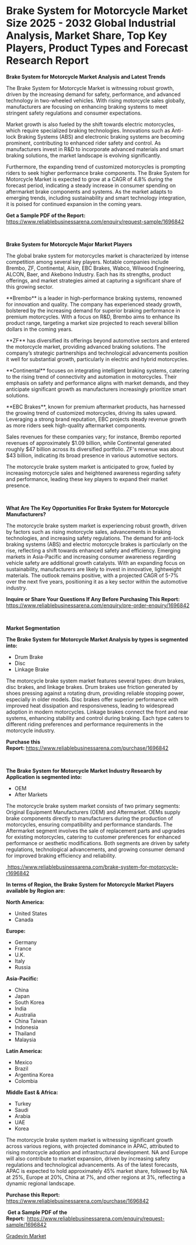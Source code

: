 <p><h1>Brake System for Motorcycle Market Size 2025 - 2032 Global Industrial Analysis, Market Share, Top Key Players, Product Types and Forecast Research Report</h1></p><p><strong>Brake System for Motorcycle Market Analysis and Latest Trends</strong></p>
<p><p>The Brake System for Motorcycle Market is witnessing robust growth, driven by the increasing demand for safety, performance, and advanced technology in two-wheeled vehicles. With rising motorcycle sales globally, manufacturers are focusing on enhancing braking systems to meet stringent safety regulations and consumer expectations. </p><p>Market growth is also fueled by the shift towards electric motorcycles, which require specialized braking technologies. Innovations such as Anti-lock Braking Systems (ABS) and electronic braking systems are becoming prominent, contributing to enhanced rider safety and control. As manufacturers invest in R&D to incorporate advanced materials and smart braking solutions, the market landscape is evolving significantly.</p><p>Furthermore, the expanding trend of customized motorcycles is prompting riders to seek higher performance brake components. The Brake System for Motorcycle Market is expected to grow at a CAGR of 4.8% during the forecast period, indicating a steady increase in consumer spending on aftermarket brake components and systems. As the market adapts to emerging trends, including sustainability and smart technology integration, it is poised for continued expansion in the coming years.</p></p>
<p><strong>Get a Sample PDF of the Report:&nbsp;</strong> <a href="https://www.reliablebusinessarena.com/enquiry/request-sample/1696842?utm_campaign=2819&utm_medium=2&utm_source=Github&utm_content=ia&utm_term=10042025&utm_id=brake-system-for-motorcycle">https://www.reliablebusinessarena.com/enquiry/request-sample/1696842</a></p>
<p>&nbsp;</p>
<p><strong>Brake System for Motorcycle Major Market Players</strong></p>
<p><p>The global brake system for motorcycles market is characterized by intense competition among several key players. Notable companies include Brembo, ZF, Continental, Aisin, EBC Brakes, Wabco, Wilwood Engineering, ALCON, Baer, and Akebono Industry. Each has its strengths, product offerings, and market strategies aimed at capturing a significant share of this growing sector.</p><p>**Brembo** is a leader in high-performance braking systems, renowned for innovation and quality. The company has experienced steady growth, bolstered by the increasing demand for superior braking performance in premium motorcycles. With a focus on R&D, Brembo aims to enhance its product range, targeting a market size projected to reach several billion dollars in the coming years.</p><p>**ZF** has diversified its offerings beyond automotive sectors and entered the motorcycle market, providing advanced braking solutions. The company’s strategic partnerships and technological advancements position it well for substantial growth, particularly in electric and hybrid motorcycles.</p><p>**Continental** focuses on integrating intelligent braking systems, catering to the rising trend of connectivity and automation in motorcycles. Their emphasis on safety and performance aligns with market demands, and they anticipate significant growth as manufacturers increasingly prioritize smart solutions.</p><p>**EBC Brakes**, known for premium aftermarket products, has harnessed the growing trend of customized motorcycles, driving its sales upward. Leveraging a strong brand reputation, EBC projects steady revenue growth as more riders seek high-quality aftermarket components.</p><p>Sales revenues for these companies vary; for instance, Brembo reported revenues of approximately $1.09 billion, while Continental generated roughly $47 billion across its diversified portfolio. ZF's revenue was about $43 billion, indicating its broad presence in various automotive sectors.</p><p>The motorcycle brake system market is anticipated to grow, fueled by increasing motorcycle sales and heightened awareness regarding safety and performance, leading these key players to expand their market presence.</p></p>
<p>&nbsp;</p>
<p><strong>What Are The Key Opportunities For Brake System for Motorcycle Manufacturers?</strong></p>
<p><p>The motorcycle brake system market is experiencing robust growth, driven by factors such as rising motorcycle sales, advancements in braking technologies, and increasing safety regulations. The demand for anti-lock braking systems (ABS) and electric motorcycle brakes is particularly on the rise, reflecting a shift towards enhanced safety and efficiency. Emerging markets in Asia-Pacific and increasing consumer awareness regarding vehicle safety are additional growth catalysts. With an expanding focus on sustainability, manufacturers are likely to invest in innovative, lightweight materials. The outlook remains positive, with a projected CAGR of 5-7% over the next five years, positioning it as a key sector within the automotive industry.</p></p>
<p><strong>Inquire or Share Your Questions If Any Before Purchasing This Report:</strong> <a href="https://www.reliablebusinessarena.com/enquiry/pre-order-enquiry/1696842?utm_campaign=2819&utm_medium=2&utm_source=Github&utm_content=ia&utm_term=10042025&utm_id=brake-system-for-motorcycle">https://www.reliablebusinessarena.com/enquiry/pre-order-enquiry/1696842</a></p>
<p>&nbsp;</p>
<p><strong>Market Segmentation</strong></p>
<p><strong>The Brake System for Motorcycle Market Analysis by types is segmented into:</strong></p>
<p><ul><li>Drum Brake</li><li>Disc</li><li>Linkage Brake</li></ul></p>
<p><p>The motorcycle brake system market features several types: drum brakes, disc brakes, and linkage brakes. Drum brakes use friction generated by shoes pressing against a rotating drum, providing reliable stopping power, especially in older models. Disc brakes offer superior performance with improved heat dissipation and responsiveness, leading to widespread adoption in modern motorcycles. Linkage brakes connect the front and rear systems, enhancing stability and control during braking. Each type caters to different riding preferences and performance requirements in the motorcycle industry.</p></p>
<p><strong>Purchase this Report:&nbsp;</strong><a href="https://www.reliablebusinessarena.com/purchase/1696842?utm_campaign=2819&utm_medium=2&utm_source=Github&utm_content=ia&utm_term=10042025&utm_id=brake-system-for-motorcycle">https://www.reliablebusinessarena.com/purchase/1696842</a></p>
<p>&nbsp;</p>
<p><strong>The Brake System for Motorcycle Market Industry Research by Application is segmented into:</strong></p>
<p><ul><li>OEM</li><li>After Markets</li></ul></p>
<p><p>The motorcycle brake system market consists of two primary segments: Original Equipment Manufacturers (OEM) and Aftermarket. OEMs supply brake components directly to manufacturers during the production of motorcycles, ensuring compatibility and performance standards. The Aftermarket segment involves the sale of replacement parts and upgrades for existing motorcycles, catering to customer preferences for enhanced performance or aesthetic modifications. Both segments are driven by safety regulations, technological advancements, and growing consumer demand for improved braking efficiency and reliability.</p></p>
<p><a href="https://www.reliablebusinessarena.com/brake-system-for-motorcycle-r1696842?utm_campaign=2819&utm_medium=2&utm_source=Github&utm_content=ia&utm_term=10042025&utm_id=brake-system-for-motorcycle">&nbsp;https://www.reliablebusinessarena.com/brake-system-for-motorcycle-r1696842</a></p>
<p><strong>In terms of Region, the Brake System for Motorcycle Market Players available by Region are:</strong></p>
<p>
    <p> <strong> North America: </strong>
        <ul>
            <li>United States</li>
            <li>Canada</li>
        </ul>
        </p> 
    <p> <strong> Europe: </strong>
        <ul>
            <li>Germany</li>
            <li>France</li>
            <li>U.K.</li>
            <li>Italy</li>
            <li>Russia</li>
        </ul>
        </p> 
    <p> <strong> Asia-Pacific: </strong>
        <ul>
            <li>China</li>
            <li>Japan</li>
            <li>South Korea</li>
            <li>India</li>
            <li>Australia</li>
            <li>China Taiwan</li>
            <li>Indonesia</li>
            <li>Thailand</li>
            <li>Malaysia</li>
        </ul>
        </p> 
    <p> <strong> Latin America: </strong>
        <ul>
            <li>Mexico</li>
            <li>Brazil</li>
            <li>Argentina Korea</li>
            <li>Colombia</li>
        </ul>
        </p> 
    <p> <strong> Middle East & Africa: </strong>
        <ul>
            <li>Turkey</li>
            <li>Saudi</li>
            <li>Arabia</li>
            <li>UAE</li>
            <li>Korea</li>
        </ul>
    </p>
    </p>
<p><p>The motorcycle brake system market is witnessing significant growth across various regions, with projected dominance in APAC, attributed to rising motorcycle adoption and infrastructural development. NA and Europe will also contribute to market expansion, driven by increasing safety regulations and technological advancements. As of the latest forecasts, APAC is expected to hold approximately 45% market share, followed by NA at 25%, Europe at 20%, China at 7%, and other regions at 3%, reflecting a dynamic regional landscape.</p></p>
<p><strong>Purchase this Report: </strong><a href="https://www.reliablebusinessarena.com/purchase/1696842?utm_campaign=2819&utm_medium=2&utm_source=Github&utm_content=ia&utm_term=10042025&utm_id=brake-system-for-motorcycle">https://www.reliablebusinessarena.com/purchase/1696842</a></p>
<p>&nbsp;<strong>Get a Sample PDF of the Report:&nbsp;&nbsp;</strong><a href="https://www.reliablebusinessarena.com/enquiry/request-sample/1696842?utm_campaign=2819&utm_medium=2&utm_source=Github&utm_content=ia&utm_term=10042025&utm_id=brake-system-for-motorcycle">https://www.reliablebusinessarena.com/enquiry/request-sample/1696842</a></p>
<p><strong></strong></p>
<p><p><a href="https://github.com/pearlinewhite4692/Market-Research-Report-List-1/blob/main/gradevin-market.md?utm_campaign=2819&utm_medium=2&utm_source=Github&utm_content=ia&utm_term=10042025&utm_id=brake-system-for-motorcycle">Gradevin Market</a></p></p>